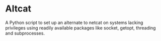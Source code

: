 # Altcat

A Python script to set up an alternate to netcat on systems lacking privileges using readily available packages like socket, getopt, threading and subprocesses.

